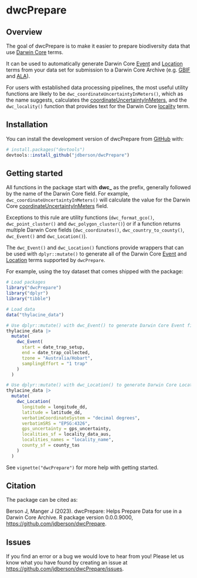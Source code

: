 
<!-- README.md is generated from README.Rmd. Please edit that file -->

# dwcPrepare

<!-- badges: start -->
<!-- badges: end -->

## Overview

The goal of dwcPrepare is to make it easier to prepare biodiversity data
that use [Darwin Core](https://dwc.tdwg.org/) terms.

It can be used to automatically generate Darwin Core
[Event](https://dwc.tdwg.org/terms/#event) and
[Location](https://dwc.tdwg.org/terms/#location) terms from your data
set for submission to a Darwin Core Archive
(e.g. [GBIF](https://www.gbif.org/) and [ALA](https://www.ala.org.au/)).

For users with established data processing pipelines, the most useful
utility functions are likely to be
`dwc_coordinateUncertaintyInMeters()`, which as the name suggests,
calculates the
[coordinateUncertaintyInMeters](http://rs.tdwg.org/dwc/terms/coordinateUncertaintyInMeters),
and the `dwc_locality()` function that provides text for the Darwin Core
[locality](http://rs.tdwg.org/dwc/terms/locality) term.

## Installation

You can install the development version of dwcPrepare from
[GitHub](https://github.com/) with:

``` r
# install.packages("devtools")
devtools::install_github("jdberson/dwcPrepare")
```

## Getting started

All functions in the package start with **dwc\_** as the prefix,
generally followed by the name of the Darwin Core field. For example,
`dwc_coordinateUncertaintyInMeters()` will calculate the value for the
Darwin Core
[coordinateUncertaintyInMeters](http://rs.tdwg.org/dwc/terms/coordinateUncertaintyInMeters)
field.

Exceptions to this rule are utility functions (`dwc_format_gco()`,
`dwc_point_cluster()` and `dwc_polygon_cluster()`) or if a function
returns multiple Darwin Core fields (`dwc_coordinates()`,
`dwc_country_to_county()`, `dwc_Event()` and `dwc_Location()`).

The `dwc_Event()` and `dwc_Location()` functions provide wrappers that
can be used with `dplyr::mutate()` to generate all of the Darwin Core
[Event](https://dwc.tdwg.org/terms/#event) and
[Location](https://dwc.tdwg.org/terms/#location) terms supported by
`dwcPrepare`.

For example, using the toy dataset that comes shipped with the package:

``` r
# Load packages
library("dwcPrepare")
library("dplyr")
library("tibble")

# Load data
data("thylacine_data")

# Use dplyr::mutate() with dwc_Event() to generate Darwin Core Event fields
thylacine_data |>
  mutate(
    dwc_Event(
      start = date_trap_setup,
      end = date_trap_collected,
      tzone = "Australia/Hobart",
      samplingEffort = "1 trap"
    )
  )

# Use dplyr::mutate() with dwc_Location() to generate Darwin Core Location fields
thylacine_data |>
  mutate(
    dwc_Location(
      longitude = longitude_dd,
      latitude = latitude_dd,
      verbatimCoordinateSystem = "decimal degrees",
      verbatimSRS = "EPSG:4326",
      gps_uncertainty = gps_uncertainty,
      localities_sf = locality_data_aus,
      localities_names = "locality_name",
      county_sf = county_tas
    )
  )
```

See `vignette("dwcPrepare")` for more help with getting started.

## Citation

The package can be cited as:

Berson J, Manger J (2023). dwcPrepare: Helps Prepare Data for use in a
Darwin Core Archive. R package version 0.0.0.9000,
<https://github.com/jdberson/dwcPrepare>.

## Issues

If you find an error or a bug we would love to hear from you! Please let
us know what you have found by creating an issue at
<https://github.com/jdberson/dwcPrepare/issues>.
